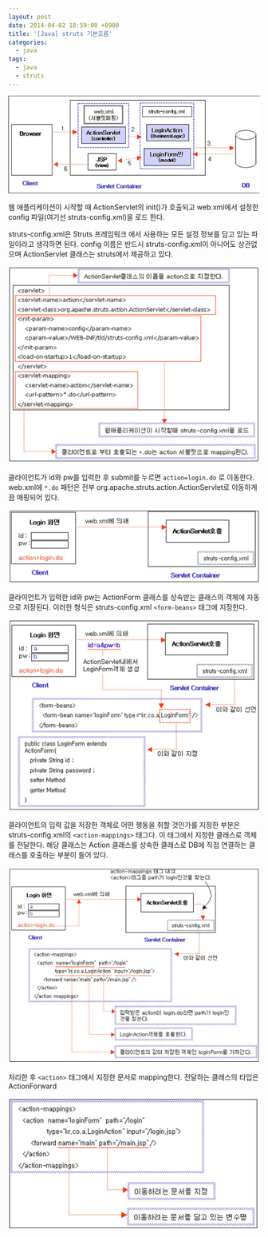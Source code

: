```yaml
---
layout: post
date: 2014-04-02 18:59:00 +0900
title: '[Java] struts 기본흐름'
categories:
  - java
tags:
  - java
  - struts
---
```


![](/images/struts-1.png)

웹 애플리케이션이 시작할 때 ActionServlet의 init()가 호출되고 web.xml에서 설정한 config 파일(여기선 struts-config.xml)을 로드 한다.

struts-config.xml은 Struts 프레임워크 에서 사용하는 모든 설정 정보를 담고 있는 파일이라고 생각하면 된다. config 이름은 반드시 struts-config.xml이 아니어도 상관없으며 ActionServlet 클래스는 struts에서 제공하고 있다.

![](/images/struts-2.png)

클라이언트가 id와 pw를 입력한 후 submit를 누르면 `action=login.do` 로 이동한다. web.xml에 `*.do` 패턴은 전부 org.apache.struts.action.ActionServlet로 이동하게끔 매핑되어 있다.

![](/images/struts-3.png)

클라이언트가 입력한 id와 pw는 ActionForm 클래스를 상속받는 클래스의 객체에 자동으로 저장된다. 이러한 형식은 struts-config.xml `<form-beans>` 태그에 지정한다.

![](/images/struts-4.png)

클라이언트의 입력 값을 저장한 객체로 어떤 행동을 취할 것인가를 지정한 부분은 struts-config.xml의 `<action-mappings>` 태그다. 이 태그에서 지정한 클래스로 객체를 전달한다. 해당 클래스는 Action 클래스를 상속한 클래스로 DB에 직접 연결하는 클래스를 호출하는 부분이 들어 있다.

![](/images/struts-5.png)

처리한 후 `<action>` 태그에서 지정한 문서로 mapping한다. 전달하는 클래스의 타입은 ActionForward

![](/images/struts-6.png)
